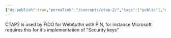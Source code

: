 ```yaml
---
{"dg-publish":true,"permalink":"/concepts/ctap-2/","tags":["public"],"noteIcon":"1"}
---
```



CTAP2 is used by FIDO for WebAuthn with PIN, for instance Microsoft requires this for it's implementation of "Security keys"